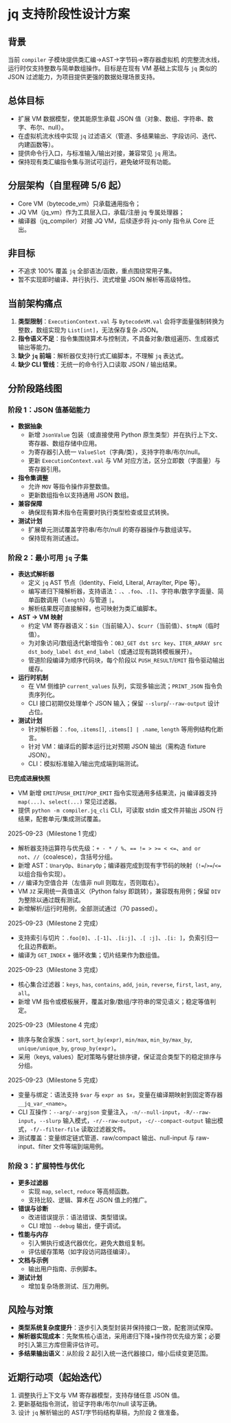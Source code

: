# jq 支持阶段性设计方案

## 背景
当前 `compiler` 子模块提供类汇编→AST→字节码→寄存器虚拟机 的完整流水线，运行时仅支持整数与简单数组操作。目标是在现有 VM 基础上实现与 `jq` 类似的 JSON 过滤能力，为项目提供更强的数据处理场景支持。

## 总体目标
- 扩展 VM 数据模型，使其能原生承载 JSON 值（对象、数组、字符串、数字、布尔、null）。
- 在虚拟机流水线中实现 `jq` 过滤语义（管道、多结果输出、字段访问、迭代、内建函数等）。
- 提供命令行入口，与标准输入/输出对接，兼容常见 `jq` 用法。
- 保持现有类汇编指令集与测试可运行，避免破坏现有功能。

## 分层架构（自里程碑 5/6 起）
- Core VM（bytecode_vm）只承载通用指令；
- JQ VM（jq_vm）作为工具层入口，承载/注册 jq 专属处理器；
- 编译器（jq_compiler）对接 JQ VM，后续逐步将 jq-only 指令从 Core 迁出。

## 非目标
- 不追求 100% 覆盖 `jq` 全部语法/函数，重点围绕常用子集。
- 暂不实现即时编译、并行执行、流式增量 JSON 解析等高级特性。

## 当前架构痛点
1. **类型限制**：`ExecutionContext.val` 与 `BytecodeVM.val` 会将字面量强制转换为整数，数组实现为 `List[int]`，无法保存复杂 JSON。
2. **指令语义不足**：指令集围绕算术与控制流，不具备对象/数组遍历、生成器式输出等能力。
3. **缺少 `jq` 前端**：解析器仅支持行式汇编脚本，不理解 `jq` 表达式。
4. **缺少 CLI 管线**：无统一的命令行入口读取 JSON / 输出结果。

## 分阶段路线图

### 阶段 1：JSON 值基础能力
- **数据抽象**
  - 新增 `JsonValue` 包装（或直接使用 Python 原生类型）并在执行上下文、寄存器、数组存储中应用。
  - 为寄存器引入统一 `ValueSlot`（字典/类），支持字符串/布尔/null。
  - 更新 `ExecutionContext.val` 与 VM 对应方法，区分立即数（字面量）与寄存器引用。
- **指令集调整**
  - 允许 `MOV` 等指令操作非整数值。
  - 更新数组指令以支持通用 JSON 数组。
- **兼容保障**
  - 确保现有算术指令在需要时执行类型检查或显式转换。
- **测试计划**
  - 扩展单元测试覆盖字符串/布尔/null 的寄存器操作与数组读写。
  - 保持现有测试通过。

### 阶段 2：最小可用 `jq` 子集
- **表达式解析器**
  - 定义 `jq` AST 节点（Identity、Field, Literal, ArrayIter, Pipe 等）。
  - 编写递归下降解析器，支持语法：`.`、`.foo`、`.[]`、字符串/数字字面量、简单函数调用（`length`）与管道 `|`。
  - 解析结果既可直接解释，也可映射为类汇编脚本。
- **AST → VM 映射**
  - 约定 VM 寄存器语义：`$in`（当前输入）、`$curr`（当前值）、`$tmpN`（临时值）。
  - 为对象访问/数组迭代新增指令：`OBJ_GET dst src key`、`ITER_ARRAY src dst_body_label dst_end_label`（或通过现有跳转模板展开）。
  - 管道阶段编译为顺序代码块，每个阶段以 `PUSH_RESULT`/`EMIT` 指令驱动输出缓存。
- **运行时机制**
  - 在 VM 侧维护 `current_values` 队列，实现多输出流；`PRINT_JSON` 指令负责序列化。
  - CLI 接口初期仅处理单个 JSON 输入；保留 `--slurp`/`--raw-output` 设计占位。
- **测试计划**
  - 针对解析器：`.foo`, `.items[]`, `.items[] | .name`, `length` 等用例结构化断言。
  - 针对 VM：编译后的脚本运行比对预期 JSON 输出（需构造 fixture JSON）。
  - CLI：模拟标准输入/输出完成端到端测试。

**已完成进展快照**
- VM 新增 `EMIT`/`PUSH_EMIT`/`POP_EMIT` 指令实现通用多结果流，jq 编译器支持 `map(...)`、`select(...)` 常见过滤器。
- 提供 `python -m compiler.jq_cli` CLI，可读取 stdin 或文件并输出 JSON 行结果，配套单元/集成测试覆盖。

2025-09-23（Milestone 1 完成）
- 解析器支持运算符与优先级：`+ - * / %`、`== != > >= < <=`、`and or not`、`//`（coalesce），含括号分组。
- 新增 AST：`UnaryOp`、`BinaryOp`；编译器完成到现有字节码的映射（`!=`/`>=`/`<=` 以组合指令实现）。
- `//` 编译为空值合并（左值非 null 则取左，否则取右）。
- VM `JZ` 采用统一真值语义（Python falsy 即跳转），兼容既有用例；保留 `DIV` 为整除以通过既有测试。
- 新增解析/运行时用例，全部测试通过（70 passed）。

2025-09-23（Milestone 2 完成）
- 支持索引与切片：`.foo[0]`、`.[-1]`、`.[i:j]`、`.[ :j]`、`.[i: ]`，负索引归一化且边界截断。
- 编译为 `GET_INDEX` + 循环收集；切片结果作为数组值。

2025-09-23（Milestone 3 完成）
- 核心集合过滤器：`keys`, `has`, `contains`, `add`, `join`, `reverse`, `first`, `last`, `any`, `all`。
- 新增 VM 指令或模板展开，覆盖对象/数组/字符串的常见语义；稳定等值判定。

2025-09-23（Milestone 4 完成）
- 排序与聚合家族：`sort`, `sort_by(expr)`, `min/max`, `min_by/max_by`, `unique/unique_by`, `group_by(expr)`。
- 采用（keys, values）配对策略与健壮排序键，保证混合类型下的稳定排序与分组。

2025-09-23（Milestone 5 完成）
- 变量与绑定：语法支持 `$var` 与 `expr as $x`，变量在编译期映射到固定寄存器 `__jq_var_<name>`。
- CLI 互操作：`--arg/--argjson` 变量注入，`-n/--null-input`，`-R/--raw-input`，`--slurp` 输入模式，`-r/--raw-output`，`-c/--compact-output` 输出模式，`-f/--filter-file` 读取过滤器文件。
- 测试覆盖：变量绑定链式管道、raw/compact 输出、null-input 与 raw-input、filter 文件等端到端用例。

### 阶段 3：扩展特性与优化
- **更多过滤器**
  - 实现 `map`, `select`, `reduce` 等高频函数。
  - 支持比较、逻辑、算术在 JSON 值上的推广。
- **错误与诊断**
  - 改进错误提示：语法错误、类型错误。
  - CLI 增加 `--debug` 输出，便于调试。
- **性能与内存**
  - 引入懒执行或迭代器优化，避免大数组复制。
  - 评估缓存策略（如字段访问路径编译）。
- **文档与示例**
  - 输出用户指南、示例脚本。
- **测试计划**
  - 增加复杂场景测试、压力用例。

## 风险与对策
- **类型系统复杂度提升**：逐步引入类型封装并保持接口一致，配套测试保障。
- **解析器实现成本**：先聚焦核心语法，采用递归下降+操作符优先级方案；必要时引入第三方库但需评估许可。
- **多结果输出语义**：从阶段 2 起引入统一迭代器接口，缩小后续变更范围。

## 近期行动项（起始迭代）
1. 调整执行上下文与 VM 寄存器模型，支持存储任意 JSON 值。
2. 更新基础指令测试，验证字符串/布尔/null 读写正确。
3. 设计 `jq` 解析输出的 AST/字节码结构草稿，为阶段 2 做准备。
